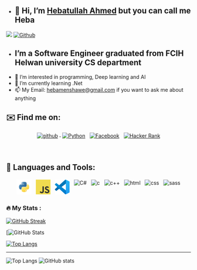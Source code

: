 - ## 👋 Hi, I’m [Hebatullah Ahmed]( https://github.com/Hebaallah61) but you can call me Heba
![](https://visitor-badge.laobi.icu/badge?page_id=Hebaallah61.Hebaallah61)
[![Github](https://img.shields.io/github/followers/Hebaallah61?label=Follow&style=social)](https://github.com/Hebaallah61)

- ## I’m a Software Engineer graduated from FCIH Helwan university CS department
- 👀 I’m interested in programming, Deep learning and AI
- 🌱 I’m currently learning .Net   
- 📫 My Email: hebamenshawe@gmail.com if you want to ask me about anything

## ✉️ Find me on:


<p align="center">
 <a href="https://github.com/Hebaallah61" target="_blank" rel="noopener noreferrer"> <img src="https://camo.githubusercontent.com/d20181791a7d3716b202e8c3549c20cd5d435bb6bbb2556fbcf99f7841f48d5e/68747470733a2f2f63646e2d69636f6e732d706e672e666c617469636f6e2e636f6d2f3531322f353936382f353936383836362e706e67" alt="github" height="40" style="vertical-align:top; margin:4px"> </a>
 <a href="https://www.linkedin.com/in/hebaallah/" target="_blank" rel="noopener noreferrer"> <img src="https://camo.githubusercontent.com/8c244a7a7b8a6e767d241c9a6c5e1b5e13ea693770c52bbc3fe564ba4044a4c9/68747470733a2f2f63646e2d69636f6e732d706e672e666c617469636f6e2e636f6d2f3531322f3137342f3137343835372e706e67" alt="Python" height="40" style="vertical-align:top; margin:4px"></a>
<a href="https://www.facebook.com/profile.php?id=100005288883193"> <img src="https://user-images.githubusercontent.com/57576774/222041638-0e34b66d-220a-4824-bb81-04e089becf4e.png" alt="Facebook" height="40" style="vertical-align:top; margin:4px"></a>
 <a href="https://www.hackerrank.com/hebamenshawe"> <img src="https://th.bing.com/th/id/OIP.NqaDDQnfYMjB_mmS9Bqk0wAAAA?pid=ImgDet&rs=1" alt="Hacker Rank" height="40" style="vertical-align:top; margin:4px"></a>
 
 

</p>

<br />

## 🧰 Languages and Tools:
<p align="center">
<img src="https://raw.githubusercontent.com/github/explore/80688e429a7d4ef2fca1e82350fe8e3517d3494d/topics/python/python.png" alt="Python" height="40" style="vertical-align:top; margin:4px">
<img src="https://raw.githubusercontent.com/github/explore/80688e429a7d4ef2fca1e82350fe8e3517d3494d/topics/javascript/javascript.png" alt="Javascript" height="40" style="vertical-align:top; margin:4px">
<img src="https://raw.githubusercontent.com/github/explore/80688e429a7d4ef2fca1e82350fe8e3517d3494d/topics/visual-studio-code/visual-studio-code.png" alt="VS Code" height="40" style="vertical-align:top; margin:4px">
<img src="https://th.bing.com/th/id/R.4ca13324c0aa531d2122694b8eb37db9?rik=zSyPkhMiFY3THw&pid=ImgRaw&r=0" alt="C#" height="40" style="vertical-align:top; margin:4px">
<img src="https://www.raddevelopers.com/wp-content/uploads/2016/01/c-lang.png" alt="c" height="40" style="vertical-align:top; margin:4px">
<img src="https://webforpc.com/wp-content/uploads/2018/03/c-plus-plus-program-logo-image-200x225.png" alt="c++" height="40" style="vertical-align:top; margin:4px">
 <img src="https://th.bing.com/th/id/R.45a33fc558faf7b5343b144f2efa9468?rik=FBiUhbkRkQ2eNQ&riu=http%3a%2f%2fjsxcode.com%2fcode%2fimg%2flogo_html.png&ehk=fH8GgrRgo2wM5KaxXwlJGgc%2bWjIWakayJWREjXbzVLg%3d&risl=&pid=ImgRaw&r=0" alt="html" height="40" style="vertical-align:top; margin:4px">
 <img src="https://avatars1.githubusercontent.com/u/26101386?s=400&v=4 " alt="css" height="40" style="vertical-align:top; margin:4px">
 <img src="https://cdn.iconscout.com/icon/free/png-256/sass-226054.png " alt="sass" height="40" style="vertical-align:top; margin:4px">

</p>

### :fire: My Stats :
[![GitHub Streak](http://github-readme-streak-stats.herokuapp.com?user=Hebaallah61&theme=dark)](https://git.io/streak-stats)

[![GitHub Stats](https://github-readme-stats.vercel.app/api?username=Hebaallah61&count_private=true&theme=codeSTACKr&show_icons=true)

[![Top Langs](https://github-readme-stats.vercel.app/api/top-langs/?username=Hebaallah61&langs_count=10&layout=compact&theme=vision-friendly-dark)](https://github.com/anuraghazra/github-readme-stats)


---------------

![Top Langs](https://github-readme-stats.vercel.app/api/top-langs/?username=Hebaallah61&theme=tokyonight&langs_count=10&layout=compact)
![GitHub stats](https://github-readme-stats.vercel.app/api?username=hebaallah&theme=codeSTACKr&show_icons=true)


<!---
Hebaallah61/Hebaallah61 is a ✨ special ✨ repository because its `README.md` (this file) appears on your GitHub profile.
You can click the Preview link to take a look at your changes.
--->
